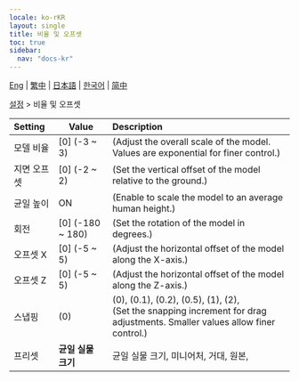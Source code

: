 ```yaml
---
locale: ko-rKR
layout: single
title: 비율 및 오프셋
toc: true
sidebar:
  nav: "docs-kr"
---
```

[Eng](/dancexr/menu/2025.4/actor/scale_&_offset) | [繁中](/tw/dancexr/menu/2025.4/actor/scale_&_offset) | [日本語](/jp/dancexr/menu/2025.4/actor/scale_&_offset) | [한국어](/kr/dancexr/menu/2025.4/actor/scale_&_offset) | [简中](/zh/dancexr/menu/2025.4/actor/scale_&_offset)

[설정](../menu#설정) > 비율 및 오프셋



| Setting | Value | Description |
| :--- | --- | :--- |
| 모델 비율 | [0] (-3 ~ 3) | (Adjust the overall scale of the model. Values are exponential for finer control.)
| 지면 오프셋 | [0] (-2 ~ 2) | (Set the vertical offset of the model relative to the ground.)
| 균일 높이 | ON | (Enable to scale the model to an average human height.)
| 회전 | [0] (-180 ~ 180) | (Set the rotation of the model in degrees.)
| 오프셋 X | [0] (-5 ~ 5) | (Adjust the horizontal offset of the model along the X-axis.)
| 오프셋 Z | [0] (-5 ~ 5) | (Adjust the horizontal offset of the model along the Z-axis.)
| 스냅핑 | (0) | (0), (0.1), (0.2), (0.5), (1), (2), <br/>(Set the snapping increment for drag adjustments. Smaller values allow finer control.)
| 프리셋 | **균일 실물 크기** | 균일 실물 크기, 미니어처, 거대, 원본,  |
